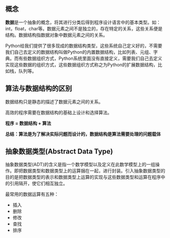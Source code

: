 ## 概念

**数据**是一个抽象的概念，将其进行分类后得到程序设计语言中的基本类型。如：int，float，char等。数据元素之间不是独立的，存在特定的关系，这些关系便是结构。数据结构指数据对象中数据元素之间的关系。

Python给我们提供了很多现成的数据结构类型，这些系统自己定义好的，不需要我们自己去定义的数据结构叫做Python的内置数据结构，比如列表、元组、字典。而有些数据组织方式，Python系统里面没有直接定义，需要我们自己去定义实现这些数据的组织方式，这些数据组织方式称之为Python的扩展数据结构，比如栈，队列等。

## 算法与数据结构的区别

数据结构只是静态的描述了数据元素之间的关系。

高效的程序需要在数据结构的基础上设计和选择算法。

**程序 = 数据结构 + 算法**

**总结：算法是为了解决实际问题而设计的，数据结构是算法需要处理的问题载体**

## 抽象数据类型(Abstract Data Type)

抽象数据类型(ADT)的含义是指一个数学模型以及定义在此数学模型上的一组操作。即把数据类型和数据类型上的运算捆在一起，进行封装。引入抽象数据类型的目的是把数据类型的表示和数据类型上运算的实现与这些数据类型和运算在程序中的引用隔开，使它们相互独立。

最常用的数据运算有五种：

- 插入
- 删除
- 修改
- 查找
- 排序